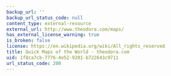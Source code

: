 ```yaml
---
backup_url: ''
backup_url_status_code: null
content_type: external-resource
external_url: http://www.theodora.com/maps/
has_external_license_warning: true
is_broken: false
license: https://en.wikipedia.org/wiki/All_rights_reserved
title: Quick Maps of the World - theodora.com
uid: 1f8ca7cb-7776-4e52-9201-b722643c9711
url_status_code: 200
---
```

